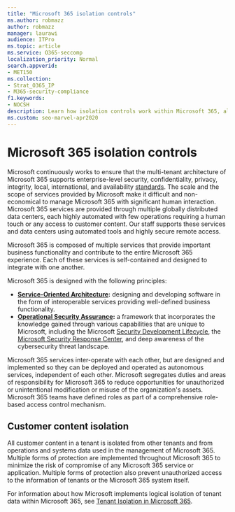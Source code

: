 ```yaml
---
title: "Microsoft 365 isolation controls"
ms.author: robmazz
author: robmazz
manager: laurawi
audience: ITPro
ms.topic: article
ms.service: O365-seccomp
localization_priority: Normal
search.appverid:
- MET150
ms.collection:
- Strat_O365_IP
- M365-security-compliance
f1.keywords:
- NOCSH
description: Learn how isolation controls work within Microsoft 365, allowing services to inter-operate or remain autonomous as needed.
ms.custom: seo-marvel-apr2020
---
```


# Microsoft 365 isolation controls 

Microsoft continuously works to ensure that the multi-tenant architecture of Microsoft 365 supports enterprise-level security, confidentiality, privacy, integrity, local, international, and availability [standards](https://www.microsoft.com/TrustCenter/Compliance?service=Office#Icons). The scale and the scope of services provided by Microsoft make it difficult and non-economical to manage Microsoft 365 with significant human interaction. Microsoft 365 services are provided through multiple globally distributed data centers, each highly automated with few operations requiring a human touch or any access to customer content. Our staff supports these services and data centers using automated tools and highly secure remote access. 

Microsoft 365 is composed of multiple services that provide important business functionality and contribute to the entire Microsoft 365 experience. Each of these services is self-contained and designed to integrate with one another.

Microsoft 365 is designed with the following principles:

 - **[Service-Oriented Architecture](https://docs.microsoft.com/previous-versions/aa480021(v=msdn.10)):** designing and developing software in the form of interoperable services providing well-defined business functionality.
 - **[Operational Security Assurance](https://www.microsoft.com/download/details.aspx?id=40872):** a framework that incorporates the knowledge gained through various capabilities that are unique to Microsoft, including the Microsoft [Security Development Lifecycle](https://www.microsoft.com/sdl/default.aspx), the [Microsoft Security Response Center](https://technet.microsoft.com/library/dn440717.aspx), and deep awareness of the cybersecurity threat landscape.

Microsoft 365 services inter-operate with each other, but are designed and implemented so they can be deployed and operated as autonomous services, independent of each other. Microsoft segregates duties and areas of responsibility for Microsoft 365 to reduce opportunities for unauthorized or unintentional modification or misuse of the organization's assets. Microsoft 365 teams have defined roles as part of a comprehensive role-based access control mechanism.

## Customer content isolation

All customer content in a tenant is isolated from other tenants and from operations and systems data used in the management of Microsoft 365. Multiple forms of protection are implemented throughout Microsoft 365 to minimize the risk of compromise of any Microsoft 365 service or application. Multiple forms of protection also prevent unauthorized access to the information of tenants or the Microsoft 365 system itself.

For information about how Microsoft implements logical isolation of tenant data within Microsoft 365, see [Tenant Isolation in Microsoft 365](microsoft-365-tenant-isolation-overview.md).
